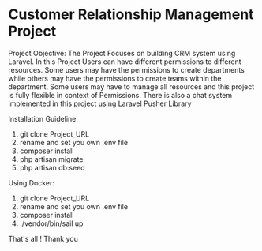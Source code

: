 # Customer Relationship Management Project

Project Objective:
The Project Focuses on building CRM system using Laravel. In this Project Users can have different permissions to different resources.
Some users may have the permissions to create departments while others may have the permissions to create teams within the department.
Some users may have to manage all resources and this project is fully flexible in context of Permissions.
There is also a chat system implemented in this project using Laravel Pusher Library


Installation Guideline:
1. git clone Project_URL
2. rename and set you own .env file
3. composer install
4. php artisan migrate
5. php artisan db:seed


Using Docker:
1. git clone Project_URL
2. rename and set you own .env file
3. composer install
4. ./vendor/bin/sail up

That's all ! Thank you
